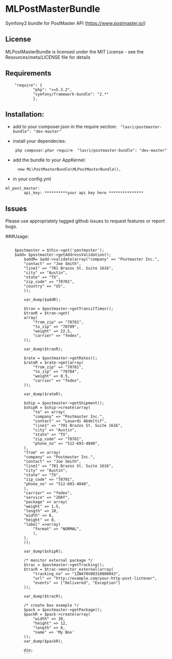 # MLPostMasterBundle

Symfony2 bundle for PostMaster API (https://www.postmaster.io/)

## License

MLPostMasterBundle is licensed under the MIT License - see the Resources/meta/LICENSE file for details

## Requirements
```
    "require": {
			"php": ">=5.3.2",
			"symfony/framework-bundle": "2.*"
			},
```
## Installation:

- add to your composer.json in the require section:
   ```  "lasri/postmaster-bundle": "dev-master" ```
- install your dependecies:

   ```	php composer.phar require  "lasri/postmaster-bundle": "dev-master" ```
    
- add the bundle to your AppKernel:
   
  ```  new ML\PostMasterBundle\MLPostMasterBundle(),```

- in your config.yml 

```
ml_post_master:
    	api_key: **********your api key here ***************
  ```  	
## Issues

Please use appropriately tagged github issues to request features or report bugs.

###Usage:
```		

	$postmaster = $this->get('postmaster');
	$add= $postmaster->getAddressValidation();
    	$addR= $add->validate(array("company" => "Postmaster Inc.",
		"contact" => "Joe Smith",
		"line1" => "701 Brazos St. Suite 1616",
		"city" => "Austin",
		"state" => "TX",
		"zip_code" => "78701",
		"country" => "US",
    	));

        var_dump($addR);

        $tran = $postmaster->getTransitTimes();
        $tranR = $tran->get(
        array(
	        "from_zip" => "78701",
	        "to_zip" => "78709",
	        "weight" => 22.5,
	        "carrier" => "fedex",
        ));
        
        var_dump($tranR);

        $rate = $postmaster->getRates();
        $rateR = $rate->get(array(
	        "from_zip" => "78701",
	        "to_zip" => "78704",
	        "weight" => 0.5,
	        "carrier" => "fedex",
        ));
        
        var_dump($rateR); 
  
        $ship = $postmaster->getShipment();
        $shipR = $ship->create(array(
	        "to" => array(
	        "company" => "Postmaster Inc.",
	        "contact" => "Louardi Abdeltif",
	        "line1" => "701 Brazos St. Suite 1616",
	        "city" => "Austin",
	        "state" => "TX",
	        "zip_code" => "78701",
	        "phone_no" => "512-693-4040",
        ),
        "from" => array(
        "company" => "Postmaster Inc.",
        "contact" => "Joe Smith",
        "line1" => "701 Brazos St. Suite 1616",
        "city" => "Austin",
        "state" => "TX",
        "zip_code" => "78701",
        "phone_no" => "512-693-4040",
        ),
        "carrier" => "fedex",
        "service" => "2DAY",
        "package" => array(
        "weight" => 1.5,
        "length" => 10,
        "width" => 6,
        "height" => 8,
        "label" =>array(
            "format" => "NORMAL",
            ),
        ),
        ));
        
        var_dump($shipR);

        /* monitor external package */
        $trac = $postmaster->getTracking();
        $tracR = $trac->monitor_external(array(
	        "tracking_no" => "1ZW470V80310800043",
	        "url" => "http://example.com/your-http-post-listener",
	        "events" => ["Delivered", "Exception"]
        ));
        
        var_dump($tracR);

        /* create box example */
        $pack = $postmaster->getPackage();
        $packR = $pack->create(array(
	        "width" => 10,
	        "height" => 12,
	        "length" => 8,
	        "name" => 'My Box'
        ));
        var_dump($packR);

        die;
        ```
